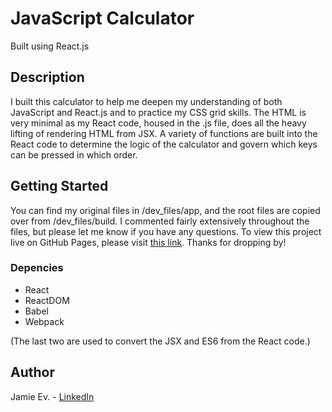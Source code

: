 # JavaScript Calculator
Built using React.js

## Description

I built this calculator to help me deepen my understanding of both JavaScript and React.js and to practice my CSS grid skills. The HTML is very minimal as my React code, housed in the .js file, does all the heavy lifting of rendering HTML from JSX. A variety of functions are built into the React code to determine the logic of the calculator and govern which keys can be pressed in which order.

## Getting Started

You can find my original files in /dev_files/app, and the root files are copied over from /dev_files/build. I commented fairly extensively throughout the files, but please let me know if you have any questions. To view this project live on GitHub Pages, please visit [this link](https://jamie-ev.github.io/JavaScript_Calculator/). Thanks for dropping by!

### Depencies

* React
* ReactDOM
* Babel
* Webpack

(The last two are used to convert the JSX and ES6 from the React code.)

## Author

Jamie Ev. - [LinkedIn](https://www.linkedin.com/in/jamie-ev)
